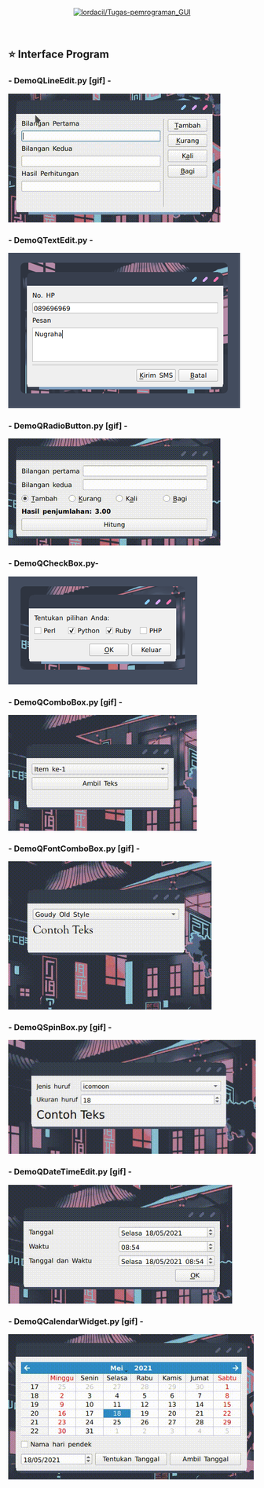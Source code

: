 <p align="center">
  <a name="top" href="#octocat-hi-there-thanks-for-visiting-">
     <img alt="lordacil/Tugas-pemrograman_GUI" height="60%" width="100%" src="https://i.ibb.co/X3mL8mn/modul5.png"/>
  </a>
  <br><br><br>
</p>

## :star: Interface Program
### - DemoQLineEdit.py [gif] - 

![](images/gif_QLineEdit.gif)

### - DemoQTextEdit.py -

![](images/img_QTextEdit.png)

### - DemoQRadioButton.py [gif] -

![](images/gif_QRadioButton.gif)

### - DemoQCheckBox.py- 

![](images/img_QCheckBox.png)

### - DemoQComboBox.py [gif] -

![](images/gif_QComboBox.gif)

### - DemoQFontComboBox.py [gif] -

![](images/gif_QFontComboBox.gif)

### - DemoQSpinBox.py [gif] -

![](images/gif_QSpinBox.gif)

### - DemoQDateTimeEdit.py [gif] -

![](images/gif_QTimeEdit.gif)

### - DemoQCalendarWidget.py [gif] -

![](images/gif_QCalendarWidget.gif)
